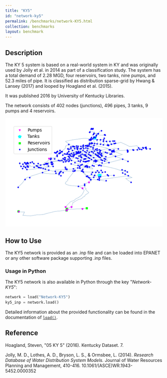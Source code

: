 ```yaml
---
title: "KY5"
id: "network-ky5"
permalink: /benchmarks/network-KY5.html
collection: benchmarks
layout: benchmark
---
```



## Description

The KY 5 system is based on a real-world system in KY and was originally used by Jolly et al. in 2014 as part of a
classification study. The system has a total demand of 2.28 MGD, four reservoirs, two tanks, nine pumps, and 52.3 miles
of pipe. It is classified as distribution sparse-grid by Hwang & Lansey (2017) and looped by Hoagland et al. (2015).

It was published 2016 by University of Kentucky Libraries.

The network consists of 402 nodes (junctions), 496 pipes, 3 tanks, 9 pumps and 4 reservoirs.

<img src="../static/benchmarks/network-ky5/ky5_plot.png"/>

## How to Use

The KY5 network is provided as an .inp file and can be loaded into EPANET or any other software package
supporting .inp files.

### Usage in Python

The KY5 network is also available in Python through the key "*Network-KY5*":
```python
network = load("Network-KY5")
ky5_inp = network.load()
```

Detailed information about the provided functionality can be found in the documentation of
[`load()`](https://water-benchmark-hub.readthedocs.io/en/stable/water_benchmark_hub.networks.html#water_benchmark_hub.networks.networks.KY5.load).


## Reference

Hoagland, Steven, "05 KY 5" (2016). Kentucky Dataset. 7.
[<i class="bi bi-link"></i>](https://uknowledge.uky.edu/wdst/7)

Jolly, M. D., Lothes, A. D., Bryson, L. S., & Ormsbee, L. (2014). *Research Database of Water Distribution System Models.*
Journal of Water Resources Planning and Management, 410-416. 10.1061/(ASCE)WR.1943-5452.0000352
[<i class="bi bi-link"></i>](https://doi.org/10.1061/(ASCE)WR.1943-5452.0000352)
